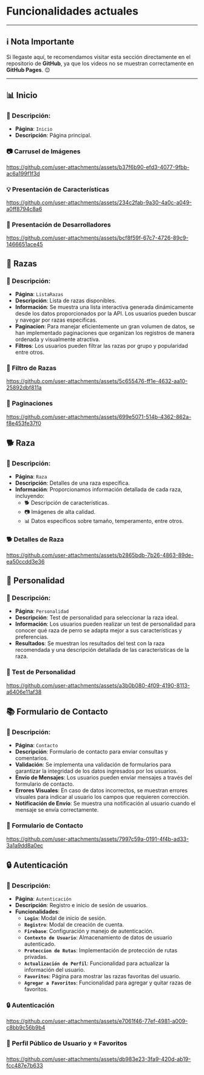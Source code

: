 # Funcionalidades actuales

---

## ℹ️ **Nota Importante**
Si llegaste aquí, te recomendamos visitar esta sección directamente en el repositorio de **GitHub**, ya que los videos no se muestran correctamente en **GitHub Pages**. 😊

---

## **📊 Inicio**

### **📝 Descripción:**

- **Página**: `Inicio`
- **Descripción**: Página principal.

### **📷 Carrusel de Imágenes**

https://github.com/user-attachments/assets/b37f6b90-efd3-4077-9fbb-ac6a199f1f3d

### **💡 Presentación de Características**

https://github.com/user-attachments/assets/234c2fab-9a30-4a0c-a049-a0ff8794c8a6

### **👥 Presentación de Desarrolladores**

https://github.com/user-attachments/assets/bcf8f59f-67c7-4726-89c9-1466651ace45

## **🐾 Razas**

### **📝 Descripción:**

- **Página**: `ListaRazas`
- **Descripción**: Lista de razas disponibles.
- **Información**: Se muestra una lista interactiva generada dinámicamente desde los datos proporcionados por la API. Los usuarios pueden buscar y navegar por razas específicas.
- **Paginacion**: Para manejar eficientemente un gran volumen de datos, se han implementado paginaciones que organizan los registros de manera ordenada y visualmente atractiva.
- **Filtros**: Los usuarios pueden filtrar las razas por grupo y popularidad entre otros.

### **🐾 Filtro de Razas**

https://github.com/user-attachments/assets/5c655476-ff1e-4632-aa10-25892dbf811a

### **📄 Paginaciones**

https://github.com/user-attachments/assets/699e5071-514b-4362-862a-f8e453fe37f0

## **🐕 Raza**

### **📝 Descripción:**

- **Página**: `Raza`
- **Descripción**: Detalles de una raza específica.
- **Información**: Proporcionamos información detallada de cada raza, incluyendo:
    - 🐕 Descripción de características.
    - 📷 Imágenes de alta calidad.
    - 📊 Datos específicos sobre tamaño, temperamento, entre otros.

### **🐕 Detalles de Raza**

https://github.com/user-attachments/assets/b2865bdb-7b26-4863-89de-ea50ccdd3e36

## **👥 Personalidad**

### **📝 Descripción:**

- **Página**: `Personalidad`
- **Descripción**: Test de personalidad para seleccionar la raza ideal.
- **Información**: Los usuarios pueden realizar un test de personalidad para conocer qué raza de perro se adapta mejor a sus características y preferencias.
- **Resultados**: Se muestran los resultados del test con la raza recomendada y una descripción detallada de las características de la raza.

### **🧠 Test de Personalidad**

https://github.com/user-attachments/assets/a3b0b080-4f09-4190-8113-a6406e11af38

## **📚 Formulario de Contacto**

### **📝 Descripción:**

- **Página**: `Contacto`
- **Descripción**: Formulario de contacto para enviar consultas y comentarios.
- **Validación**: Se implementa una validación de formularios para garantizar la integridad de los datos ingresados por los usuarios.
- **Envío de Mensajes**: Los usuarios pueden enviar mensajes a través del formulario de contacto.
- **Errores Visuales**: En caso de datos incorrectos, se muestran errores visuales para indicar al usuario los campos que requieren corrección.
- **Notificación de Envío**: Se muestra una notificación al usuario cuando el mensaje se envía correctamente.

### **📩 Formulario de Contacto**

https://github.com/user-attachments/assets/7997c59a-0191-4f4b-ad33-3a1a9dd8a0ec

## **🔒 Autenticación**

### **📝 Descripción:**

- **Página**: `Autenticación`
- **Descripción**: Registro e inicio de sesión de usuarios.
- **Funcionalidades**: 
    - **`Login`**: Modal de inicio de sesión.
    - **`Registro`**: Modal de creación de cuenta.
    - **`Firebase`**: Configuración y manejo de autenticación.
    - **`Contexto de Usuario`**: Almacenamiento de datos de usuario autenticado.
    - **`Proteccion de Rutas`**: Implementación de protección de rutas privadas.
    - **`Actualización de Perfil`**: Funcionalidad para actualizar la información del usuario.
    - **`Favoritos`**: Página para mostrar las razas favoritas del usuario.
    - **`Agregar a Favoritos`**: Funcionalidad para agregar y quitar razas de favoritos.

### **🔒 Autenticación**

https://github.com/user-attachments/assets/e7061f46-77ef-4981-a009-c8bb9c56b9b4

### **👤 Perfil Público de Usuario y ⭐ Favoritos**

https://github.com/user-attachments/assets/db983e23-3fa9-420d-ab19-fcc487e7b633
